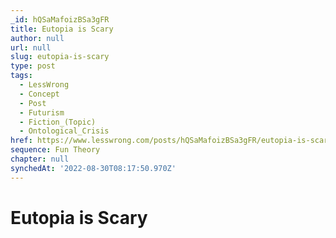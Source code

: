 ```yaml
---
_id: hQSaMafoizBSa3gFR
title: Eutopia is Scary
author: null
url: null
slug: eutopia-is-scary
type: post
tags:
  - LessWrong
  - Concept
  - Post
  - Futurism
  - Fiction_(Topic)
  - Ontological_Crisis
href: https://www.lesswrong.com/posts/hQSaMafoizBSa3gFR/eutopia-is-scary
sequence: Fun Theory
chapter: null
synchedAt: '2022-08-30T08:17:50.970Z'
---
```

# Eutopia is Scary

